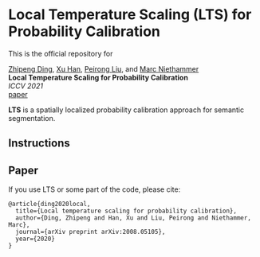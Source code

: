 # Local Temperature Scaling (LTS) for Probability Calibration
This is the official repository for 

[Zhipeng Ding](https://biag.cs.unc.edu/author/zhipeng-ding/), [Xu Han](https://biag.cs.unc.edu/author/xu-han/), [Peirong Liu](https://biag.cs.unc.edu/author/peirong-liu/), and [Marc Niethammer](https://biag.cs.unc.edu/author/marc-niethammer/)  
**Local Temperature Scaling for Probability Calibration**  
*ICCV 2021*  
[paper](https://arxiv.org/abs/2008.05105)

**LTS** is a spatially localized probability calibration approach for semantic segmentation.


## Instructions


## Paper
If you use LTS or some part of the code, please cite:
```
@article{ding2020local,
  title={Local temperature scaling for probability calibration},
  author={Ding, Zhipeng and Han, Xu and Liu, Peirong and Niethammer, Marc},
  journal={arXiv preprint arXiv:2008.05105},
  year={2020}
}
```
